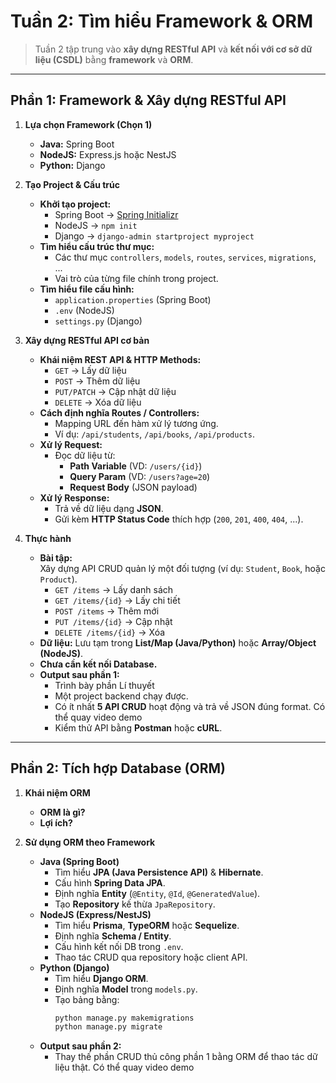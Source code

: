# Tuần 2: Tìm hiểu Framework & ORM

> Tuần 2 tập trung vào **xây dựng RESTful API** và **kết nối với cơ sở dữ liệu (CSDL)** bằng **framework** và **ORM**.

---

## Phần 1: Framework & Xây dựng RESTful API

1. **Lựa chọn Framework (Chọn 1)**

   - **Java:** Spring Boot
   - **NodeJS:** Express.js hoặc NestJS
   - **Python:** Django 

2. **Tạo Project & Cấu trúc**

   - **Khởi tạo project:**
     - Spring Boot → [Spring Initializr](https://start.spring.io/)
     - NodeJS → `npm init`
     - Django → `django-admin startproject myproject`
   - **Tìm hiểu cấu trúc thư mục:**
     - Các thư mục `controllers`, `models`, `routes`, `services`, `migrations`, ...
     - Vai trò của từng file chính trong project.
   - **Tìm hiểu file cấu hình:**
     - `application.properties` (Spring Boot)
     - `.env` (NodeJS)
     - `settings.py` (Django)

3. **Xây dựng RESTful API cơ bản**

   - **Khái niệm REST API & HTTP Methods:**
     - `GET` → Lấy dữ liệu
     - `POST` → Thêm dữ liệu
     - `PUT/PATCH` → Cập nhật dữ liệu
     - `DELETE` → Xóa dữ liệu
   - **Cách định nghĩa Routes / Controllers:**
     - Mapping URL đến hàm xử lý tương ứng.
     - Ví dụ: `/api/students`, `/api/books`, `/api/products`.
   - **Xử lý Request:**
     - Đọc dữ liệu từ:
       - **Path Variable** (VD: `/users/{id}`)
       - **Query Param** (VD: `/users?age=20`)
       - **Request Body** (JSON payload)
   - **Xử lý Response:**
     - Trả về dữ liệu dạng **JSON**.
     - Gửi kèm **HTTP Status Code** thích hợp (`200`, `201`, `400`, `404`, ...).

4. **Thực hành**
   - **Bài tập:**  
     Xây dựng API CRUD quản lý một đối tượng (ví dụ: `Student`, `Book`, hoặc `Product`).
     - `GET /items` → Lấy danh sách
     - `GET /items/{id}` → Lấy chi tiết
     - `POST /items` → Thêm mới
     - `PUT /items/{id}` → Cập nhật
     - `DELETE /items/{id}` → Xóa
   - **Dữ liệu:** Lưu tạm trong **List/Map (Java/Python)** hoặc **Array/Object (NodeJS)**.
   - **Chưa cần kết nối Database.**
   - **Output sau phần 1:**
     - Trình bày phần Lí thuyết
     - Một project backend chạy được.
     - Có ít nhất **5 API CRUD** hoạt động và trả về JSON đúng format. Có thể quay video demo
     - Kiểm thử API bằng **Postman** hoặc **cURL**.

---

## Phần 2: Tích hợp Database (ORM)

1. **Khái niệm ORM**

   - **ORM là gì?**
   - **Lợi ích?**

2. **Sử dụng ORM theo Framework**
   - **Java (Spring Boot)**
     - Tìm hiểu **JPA (Java Persistence API)** & **Hibernate**.
     - Cấu hình **Spring Data JPA**.
     - Định nghĩa **Entity** (`@Entity`, `@Id`, `@GeneratedValue`).
     - Tạo **Repository** kế thừa `JpaRepository`.
   - **NodeJS (Express/NestJS)**
     - Tìm hiểu **Prisma**, **TypeORM** hoặc **Sequelize**.
     - Định nghĩa **Schema / Entity**.
     - Cấu hình kết nối DB trong `.env`.
     - Thao tác CRUD qua repository hoặc client API.
   - **Python (Django)**
     - Tìm hiểu **Django ORM**.
     - Định nghĩa **Model** trong `models.py`.
     - Tạo bảng bằng:
       ```bash
       python manage.py makemigrations
       python manage.py migrate
       ```
   - **Output sau phần 2:**
     - Thay thế phần CRUD thủ công phần 1 bằng ORM để thao tác dữ liệu thật. Có thể quay video demo
